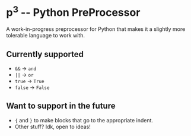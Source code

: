 # p<sup>3</sup> -- Python PreProcessor

A work-in-progress preprocessor for Python that makes it a slightly more
tolerable language to work with.

## Currently supported

- `&&` -> `and`
- `||` -> `or`
- `true` -> `True`
- `false` -> `False`

## Want to support in the future

- `{` and `}` to make blocks that go to the appropriate indent.
- Other stuff? Idk, open to ideas!
